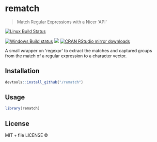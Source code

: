 
# rematch

> Match Regular Expressions with a Nicer 'API'

[![Linux Build Status](https://travis-ci.org//rematch.svg?branch=master)](https://travis-ci.org//rematch)

[![Windows Build status](https://ci.appveyor.com/api/projects/status/github//rematch?svg=true)](https://ci.appveyor.com/project//rematch)
[![](http://www.r-pkg.org/badges/version/rematch)](http://www.r-pkg.org/pkg/rematch)
[![CRAN RStudio mirror downloads](http://cranlogs.r-pkg.org/badges/rematch)](http://www.r-pkg.org/pkg/rematch)


A small wrapper on 'regexpr' to extract the matches and captured groups from
  the match of a regular expression to a character vector.

## Installation

```r
devtools::install_github("/rematch")
```

## Usage

```r
library(rematch)
```

## License

MIT + file LICENSE © 
